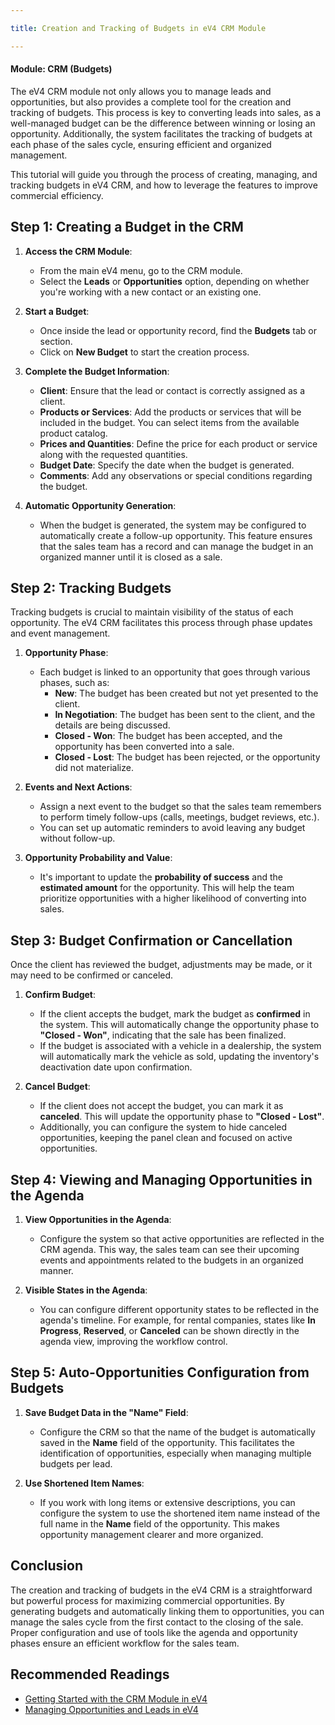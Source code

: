 ```yaml
---

title: Creation and Tracking of Budgets in eV4 CRM Module

---
```


#### Module: CRM (Budgets)

The eV4 CRM module not only allows you to manage leads and opportunities, but also provides a complete tool for the creation and tracking of budgets. This process is key to converting leads into sales, as a well-managed budget can be the difference between winning or losing an opportunity. Additionally, the system facilitates the tracking of budgets at each phase of the sales cycle, ensuring efficient and organized management.

This tutorial will guide you through the process of creating, managing, and tracking budgets in eV4 CRM, and how to leverage the features to improve commercial efficiency.

## Step 1: Creating a Budget in the CRM

1. **Access the CRM Module**:
   - From the main eV4 menu, go to the CRM module.
   - Select the **Leads** or **Opportunities** option, depending on whether you're working with a new contact or an existing one.

2. **Start a Budget**:
   - Once inside the lead or opportunity record, find the **Budgets** tab or section.
   - Click on **New Budget** to start the creation process.

3. **Complete the Budget Information**:
   - **Client**: Ensure that the lead or contact is correctly assigned as a client.
   - **Products or Services**: Add the products or services that will be included in the budget. You can select items from the available product catalog.
   - **Prices and Quantities**: Define the price for each product or service along with the requested quantities.
   - **Budget Date**: Specify the date when the budget is generated.
   - **Comments**: Add any observations or special conditions regarding the budget.

4. **Automatic Opportunity Generation**:
   - When the budget is generated, the system may be configured to automatically create a follow-up opportunity. This feature ensures that the sales team has a record and can manage the budget in an organized manner until it is closed as a sale.

## Step 2: Tracking Budgets

Tracking budgets is crucial to maintain visibility of the status of each opportunity. The eV4 CRM facilitates this process through phase updates and event management.

1. **Opportunity Phase**:
   - Each budget is linked to an opportunity that goes through various phases, such as:
     - **New**: The budget has been created but not yet presented to the client.
     - **In Negotiation**: The budget has been sent to the client, and the details are being discussed.
     - **Closed - Won**: The budget has been accepted, and the opportunity has been converted into a sale.
     - **Closed - Lost**: The budget has been rejected, or the opportunity did not materialize.

2. **Events and Next Actions**:
   - Assign a next event to the budget so that the sales team remembers to perform timely follow-ups (calls, meetings, budget reviews, etc.).
   - You can set up automatic reminders to avoid leaving any budget without follow-up.

3. **Opportunity Probability and Value**:
   - It's important to update the **probability of success** and the **estimated amount** for the opportunity. This will help the team prioritize opportunities with a higher likelihood of converting into sales.

## Step 3: Budget Confirmation or Cancellation

Once the client has reviewed the budget, adjustments may be made, or it may need to be confirmed or canceled.

1. **Confirm Budget**:
   - If the client accepts the budget, mark the budget as **confirmed** in the system. This will automatically change the opportunity phase to **"Closed - Won"**, indicating that the sale has been finalized.
   - If the budget is associated with a vehicle in a dealership, the system will automatically mark the vehicle as sold, updating the inventory's deactivation date upon confirmation.

2. **Cancel Budget**:
   - If the client does not accept the budget, you can mark it as **canceled**. This will update the opportunity phase to **"Closed - Lost"**.
   - Additionally, you can configure the system to hide canceled opportunities, keeping the panel clean and focused on active opportunities.

## Step 4: Viewing and Managing Opportunities in the Agenda

1. **View Opportunities in the Agenda**:
   - Configure the system so that active opportunities are reflected in the CRM agenda. This way, the sales team can see their upcoming events and appointments related to the budgets in an organized manner.

2. **Visible States in the Agenda**:
   - You can configure different opportunity states to be reflected in the agenda's timeline. For example, for rental companies, states like **In Progress**, **Reserved**, or **Canceled** can be shown directly in the agenda view, improving the workflow control.

## Step 5: Auto-Opportunities Configuration from Budgets

1. **Save Budget Data in the "Name" Field**:
   - Configure the CRM so that the name of the budget is automatically saved in the **Name** field of the opportunity. This facilitates the identification of opportunities, especially when managing multiple budgets per lead.

2. **Use Shortened Item Names**:
   - If you work with long items or extensive descriptions, you can configure the system to use the shortened item name instead of the full name in the **Name** field of the opportunity. This makes opportunity management clearer and more organized.

## Conclusion

The creation and tracking of budgets in the eV4 CRM is a straightforward but powerful process for maximizing commercial opportunities. By generating budgets and automatically linking them to opportunities, you can manage the sales cycle from the first contact to the closing of the sale. Proper configuration and use of tools like the agenda and opportunity phases ensure an efficient workflow for the sales team.

## Recommended Readings

- [Getting Started with the CRM Module in eV4](./01_config_crm)
- [Managing Opportunities and Leads in eV4](../firstbudget/page4)

